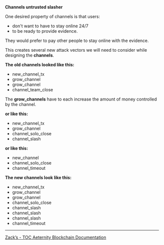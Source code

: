 ****Channels untrusted slasher****

One desired property of channels is that users:

- don't want to have to stay online 24/7
- to be ready to provide evidence.

They would prefer to pay other people to stay online with the evidence.

This creates several new attack vectors we will need to consider while
designing the **channels**.


**The old channels looked like this:**

- new_channel_tx
- grow_channel
- grow_channel
- channel_team_close

The **grow_channels** have to each increase the amount of money controlled
by the channel.


**or like this:**

- new_channel_tx
- grow_channel
- channel_solo_close
- channel_slash


**or like this:**

- new_channel
- channel_solo_close
- channel_timeout


**The new channels look like this:**

- new_channel_tx
- grow_channel
- grow_channel
- channel_solo_close
- channel_slash
- channel_slash
- channel_slash
- channel_timeout

***
[Zack’s - TOC Aeternity Blockchain Documentation](Zack_Docs_TOC)
